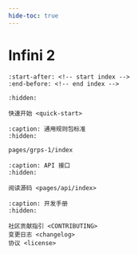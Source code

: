 ```yaml
---
hide-toc: true
---
```


# Infini 2

```{include} ../../README.md
:start-after: <!-- start index -->
:end-before: <!-- end index -->
```

```{toctree}
:hidden:

快速开始 <quick-start>
```

```{toctree}
:caption: 通用规则包标准
:hidden:

pages/grps-1/index
```

```{toctree}
:caption: API 接口
:hidden:

阅读源码 <pages/api/index>
```

```{toctree}
:caption: 开发手册
:hidden:

社区贡献指引 <CONTRIBUTING>
变更日志 <changelog>
协议 <license>
```
